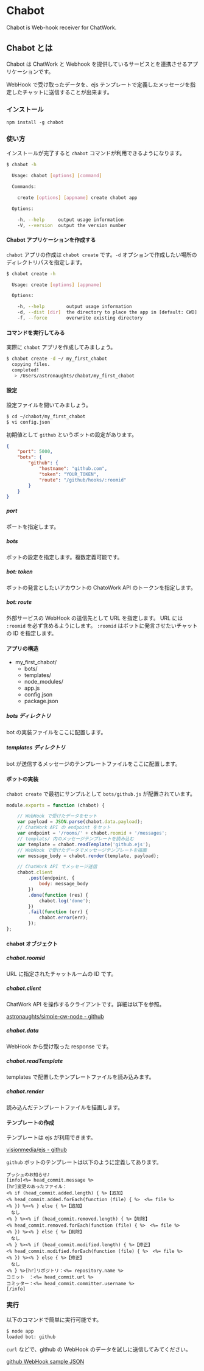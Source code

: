 Chabot
======

Chabot is Web-hook receiver for ChatWork.

## Chabot とは

Chabot は ChatWork と Webhook を提供しているサービスとを連携させるアプリケーションです。

WebHook で受け取ったデータを、ejs テンプレートで定義したメッセージを指定したチャットに送信することが出来ます。

### インストール

```
npm install -g chabot
```

### 使い方

インストールが完了すると `chabot` コマンドが利用できるようになります。

```bash
$ chabot -h

  Usage: chabot [options] [command]

  Commands:

    create [options] [appname] create chabot app

  Options:

    -h, --help     output usage information
    -V, --version  output the version number
```

#### Chabot アプリケーションを作成する

 `chabot` アプリの作成は `chabot create` です。`-d` オプションで作成したい場所のディレクトリパスを指定します。

```bash
$ chabot create -h

  Usage: create [options] [appname]

  Options:

    -h, --help        output usage information
    -d, --dist [dir]  the directory to place the app in [default: CWD]
    -f, --force       overwrite existing directory
```

#### コマンドを実行してみる

実際に `chabot` アプリを作成してみましょう。

```bash
$ chabot create -d ~/ my_first_chabot
  copying files.
  completed!
   > /Users/astronaughts/chabot/my_first_chabot
```

#### 設定

設定ファイルを開いてみましょう。

```bash
$ cd ~/chabot/my_first_chabot
$ vi config.json
```

初期値として `github` というボットの設定があります。

```json 
{
    "port": 5000,
    "bots": {
        "github": {
            "hostname": "github.com",
            "token": "YOUR_TOKEN",
            "route": "/github/hooks/:roomid"
        }
    }
}
```

##### port

ポートを指定します。

##### bots

ボットの設定を指定します。複数定義可能です。

##### bot: token

ボットの発言としたいアカウントの ChatoWork API のトークンを指定します。

##### bot: route

外部サービスの WebHook の送信先として URL を指定します。
URL には `:roomid` を必ず含めるようにします。
`:roomid` はボットに発言させたいチャットの ID を指定します。

#### アプリの構造

* my_first_chabot/
    * bots/
    * templates/
    * node_modules/
    * app.js
    * config.json
    * package.json

##### bots ディレクトリ

bot の実装ファイルをここに配置します。

##### templates ディレクトリ

bot が送信するメッセージのテンプレートファイルをここに配置します。

#### ボットの実装

`chabot create` で最初にサンプルとして `bots/github.js` が配置されています。

```js
module.exports = function (chabot) {

    // WebHook で受けたデータをセット
    var payload = JSON.parse(chabot.data.payload);
    // ChatWork API の endpoint をセット
    var endpoint = '/rooms/' + chabot.roomid + '/messages';
    // templats/ 内のメッセージテンプレートを読み込む
    var template = chabot.readTemplate('github.ejs');
    // WebHook で受けたデータでメッセージテンプレートを描画
    var message_body = chabot.render(template, payload);

    // ChatWork API でメッセージ送信
    chabot.client
        .post(endpoint, {
            body: message_body
        })
        .done(function (res) {
            chabot.log('done');
        })
        .fail(function (err) {
            chabot.error(err);
        });
};
```

#### chabot オブジェクト

##### chabot.roomid

URL に指定されたチャットルームの ID です。

##### chabot.client

ChatWork API を操作するクライアントです。詳細は以下を参照。

[astronaughts/simple-cw-node - github](https://github.com/astronaughts/simple-cw-node)

##### chabot.data

WebHook から受け取った response です。

##### chabot.readTemplate

templates で配置したテンプレートファイルを読み込みます。

##### chabot.render

読み込んだテンプレートファイルを描画します。

#### テンプレートの作成

テンプレートは ejs が利用できます。

[visionmedia/ejs - github](https://github.com/visionmedia/ejs) 

`github` ボットのテンプレートは以下のように定義してあります。

```
プッシュのお知らせ♪
[info]<%= head_commit.message %>
[hr]変更のあったファイル：
<% if (head_commit.added.length) { %>【追加】
<% head_commit.added.forEach(function (file) { %>　<%= file %>
<% }) %><% } else { %>【追加】
　なし
<% } %><% if (head_commit.removed.length) { %>【削除】
<% head_commit.removed.forEach(function (file) { %>　<%= file %>
<% }) %><% } else { %>【削除】
　なし
<% } %><% if (head_commit.modified.length) { %>【修正】
<% head_commit.modified.forEach(function (file) { %>　<%= file %>
<% }) %><% } else { %>【修正】
　なし
<% } %>[hr]リポジトリ：<%= repository.name %>
コミット　：<%= head_commit.url %>
コミッター：<%= head_commit.committer.username %>
[/info]
```

### 実行

以下のコマンドで簡単に実行可能です。

```bash
$ node app
loaded bot: github
```

`curl` などで、github の WebHook のデータを試しに送信してみてください。

[github WebHook sample JSON](https://gist.github.com/gjtorikian/5171861#file-sample_payload-json)